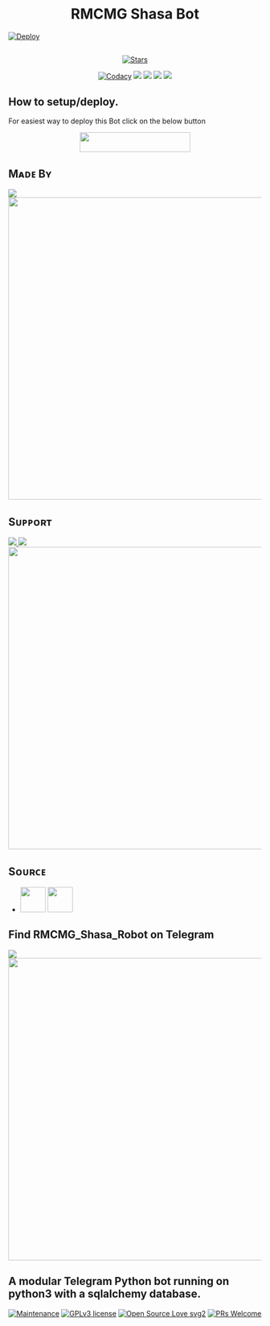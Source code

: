 ##

<h1 align=center>RMCMG Shasa Bot</h1>

[![Deploy](https://telegra.ph/file/2832417c46e5e242ab548.jpg)](https://heroku.com/deploy?template=https://github.com/QueenArzoo/LaylaRobot.git)

##

<p align="center">
    <a href="https://github.com/RMCMG/RMCMG_Shasa_Robot/stargazers"><img src="https://img.shields.io/github/stars/RMCMG/RMCMG_Shasa_Robot?label=Stars&style=flat-square&logo=github&color=F10070" alt="Stars" /></a>
</p>
<p align="center">
    <a href="https://app.codacy.com/manual/RMCMG/RMCMG_Shasa_Robot/dashboard"> <img src="https://img.shields.io/codacy/grade/4d58f2a402b54aed8a7d95f7add45a81?color=brightgreen&logo=codacy&logoColor=green&style=for-the-badge" alt="Codacy" /></a>
    <a href="https://github.com/RMCMG/RMCMG_Shasa_Robot"> <img src="https://img.shields.io/github/repo-size/RMCMG/RMCMG_Shasa_Robot?color=orange&logo=github&logoColor=green&style=for-the-badge" /></a>
    <a href="https://github.com/RMCMG/RMCMG_Shasa_Robot/commits/mukesh"> <img src="https://img.shields.io/github/last-commit/RMCMG/RMCMG_Shasa_Robot?color=blue&logo=github&logoColor=green&style=for-the-badge" /></a>
    <a href="https://github.com/RMCMG/RMCMG_Shasa_Robot/issues"> <img src="https://img.shields.io/github/issues/RMCMG/RMCMG_Shasa_Robot?color=blueviolet&logo=github&logoColor=green&style=for-the-badge" /></a>
    <a href="https://github.com/RMCMG/RMCMG_Shasa_Robot/network/members"> <img src="https://img.shields.io/github/forks/RMCMG/RMCMG_Shasa_Robot?color=red&logo=github&logoColor=green&style=for-the-badge" /></a>  
</p>

##

## How to setup/deploy.
For easiest way to deploy this Bot click on the below button
<p align="center"><a href="https://heroku.com/deploy?template=https://github.com/RMCMG/RMCMG_Shasa_Robot"> <img src="https://img.shields.io/badge/Deploy%20To%20Heroku-black?style=for-the-badge&logo=heroku" width="220" height="38.45"/></a></p>
 
##

## Mᴀᴅᴇ Bʏ

<a href="https://t.me/mkspali"> <img src="https://img.shields.io/badge/Bestest-Master-ff69b4" /> </a>
<a href="https://t.me/mkspali"><img src="https://img.shields.io/badge/Telegram-Mukesh%20Solanki-gold?&style=flat-square?&logo=telegram" width=600px></a></p>


##

## Sᴜᴘᴘᴏʀᴛ

<a href="https://t.me/RMCMG_Bots"> <img src="https://img.shields.io/badge/Join-Our-green" /> <img src="https://img.shields.io/badge/Support-Channel-critical" /> </a>
<a href="https://t.me/RMCMG_Bots"><img src="https://img.shields.io/badge/Telegram-RMCMG%20Bots%20-green?&style=flat-square?&logo=telegram" width=600px></a></p>


##

## Sᴏᴜʀᴄᴇ

* <img src="https://img.shields.io/badge/Python-black" width=50px/>  <img src="https://img.shields.io/badge/Telethn-black" width=50px/>

##

## Find RMCMG_Shasa_Robot on Telegram
<a href="https://t.me/RMCMG_Shasa_Robot"> <img src="https://img.shields.io/badge/Best-Bot-ff69b4" /> </a>
<a href="https://t.me/RMCMG_Shasa_Robot"><img src="https://img.shields.io/badge/Telegram-RMCMG%20Shasa%20Robot%20-black?&style=flat-square?&logo=telegram" width=600px></a></p>

##

## A modular Telegram Python bot running on python3 with a sqlalchemy database.

[![Maintenance](https://img.shields.io/badge/Maintained%3F-yes-green.svg)](https://GitHub.com/RMCMG/EmiliaAnime_Bot.js/graphs/commit-activity) [![GPLv3 license](https://img.shields.io/badge/License-GPLv3-blue.svg)](https://perso.crans.org/besson/LICENSE.html) [![Open Source Love svg2](https://badges.frapsoft.com/os/v2/open-source.svg?v=103)](https://github.com/ellerbrock/open-source-badges/) 
[![PRs Welcome](https://img.shields.io/badge/PRs-welcome-brightgreen.svg?style=flat-square)](https://makeapullrequest.com)
